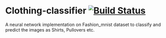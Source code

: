 # Clothing-classifier [![Build Status](https://travis-ci.com/username/projectname.svg?branch=master)](https://travis-ci.com/username/projectname)
A neural network implementation on Fashion_mnist dataset to classify and predict the images as Shirts, Pullovers etc.

